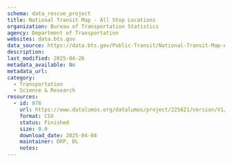 ```yaml
---
schema: data_rescue_project 
title: National Transit Map - All Stop Locations
organization: Bureau of Transportation Statistics
agency: Department of Transportation
websites: data.bts.gov
data_source: https://data.bts.gov/Public-Transit/National-Transit-Map-All-Stop-Locations/39cr-5x89/about_data
description: 
last_modified: 2025-04-26
metadata_available: No
metadata_url: 
category:
  - Transportation 
  - Science & Research 
resources:
  - id: 876
    url: https://www.datalumos.org/datalumos/project/225621/version/V1/view
    format: CSV
    status: Finished
    size: 0.0
    download_date: 2025-04-04
    maintainer: DRP, DL
    notes: 
---
```

